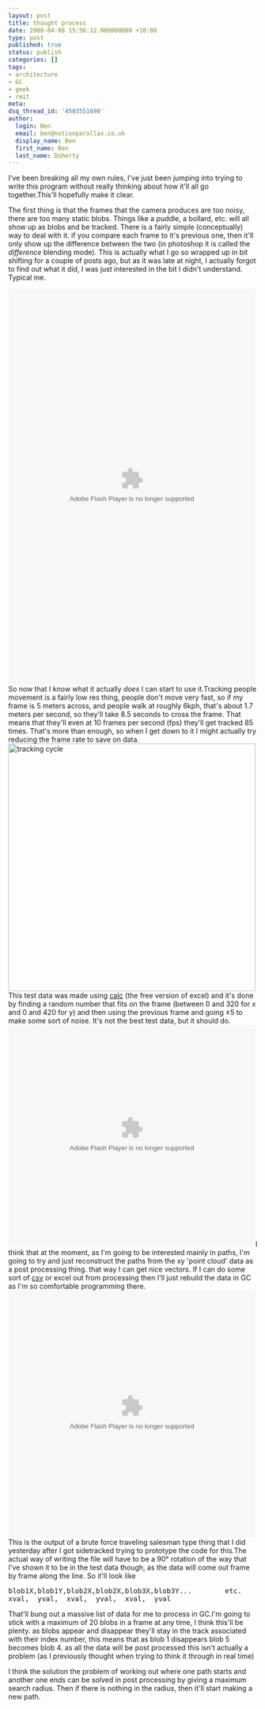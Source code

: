 ```yaml
---
layout: post
title: thought process
date: 2008-04-08 15:56:12.000000000 +10:00
type: post
published: true
status: publish
categories: []
tags:
- architecture
- GC
- geek
- rmit
meta:
dsq_thread_id: '4503551690'
author:
  login: Ben
  email: ben@notionparallax.co.uk
  display_name: Ben
  first_name: Ben
  last_name: Doherty
---
```

<p>I've been breaking all my own rules, I've just been jumping into trying to write this program without really thinking about how it'll all go together.This'll hopefully make it clear.</p>
<p>The first thing is that the frames that the camera produces are too noisy, there are too many static blobs. Things like a puddle, a bollard, etc. will all show up as blobs and be tracked. There is a fairly simple (conceptually) way to deal with it. if you compare each frame to it's previous one, then it'll only show up the difference between the two (in photoshop it is called the <em>difference</em> blending mode). This is actually what I go so wrapped up in bit shifting for a couple of posts ago, but as it was late at night, I actually forgot to find out what it did, I was just interested in the bit I didn't understand. Typical me.<!--more--></p>
<p><embed src="Images/Antipodes/frame-comparison.swf" type="application/x-shockwave-flash" pluginspage="http://www.macromedia.com/shockwave/download/" height="800" width="500"></embed><br />
So now that I know what it actually <em>does</em> I can start to use it.Tracking people movement is a fairly low res thing, people don't move very fast, so if my frame is 5 meters across, and people walk at roughly 6kph, that's about 1.7 meters per second, so they'll take 8.5 seconds to cross the frame. That means that they'll even at 10 frames per second (fps) they'll get tracked 85 times. That's more than enough, so when I get down to it I might actually try reducing the frame rate to save on data.<br />
<img src="{{ site.baseurl }}/assets/trackign-cycles.png" alt="tracking cycle" align="middle" width="500" /><br />
This test data was made using <a href="http://en.wikipedia.org/wiki/OpenOffice.org_Calc" target="_blank">calc</a> (the free version of excel) and it's done by finding a random number that fits on the frame (between 0 and 320 for x and 0 and 420 for y) and then using the previous frame and going ±5 to make some sort of noise. It's not the best test data, but it should do.  <embed src="Images/Antipodes/generateded-test-data.swf" type="application/x-shockwave-flash" pluginspage="http://www.macromedia.com/shockwave/download/" height="448" width="500"></embed>I think that at the moment, as I'm going to be interested mainly in paths, I'm going to try and just reconstruct the paths from the xy 'point cloud' data as a post processing thing. that way I can get nice vectors. If I can do some sort of <a href="http://en.wikipedia.org/wiki/Comma-separated_values">csv</a> or excel out from processing then I'll just rebuild the data in GC as I'm so comfortable programming there.  <embed src="Images/Antipodes/salesman.swf" type="application/x-shockwave-flash" pluginspage="http://www.macromedia.com/shockwave/download/" height="500" width="500"></embed>This is the output of a brute force traveling salesman type thing that I did yesterday after I got sidetracked trying to prototype the code for this.The actual  way of writing the file will have to be a 90° rotation of the way that I've shown it to be in the test data though, as the data will come out frame by frame along the line. So it'll look like</p>
<pre>blob1X,blob1Y,blob2X,blob2X,blob3X,blob3Y...        etc.
xval,  yval,  xval,  yval,  xval,  yval</pre>
<p>That'll bung out a massive list of data for me to process in GC.I'm going to stick with a maximum of 20 blobs in a frame at any time, I think this'll be plenty. as blobs appear and disappear they'll stay in the track associated with their index number, this means that as blob 1 disappears blob 5 becomes blob 4. as all the data will be post processed this isn't actually a problem (as I previously thought when trying to think it through in real time)</p>
<p>I think the solution the problem of working out where one path starts and another one ends can be solved in post processing by giving a maximum search radius. Then if there is nothing in the radius, then it'll start making a new path.</p>
